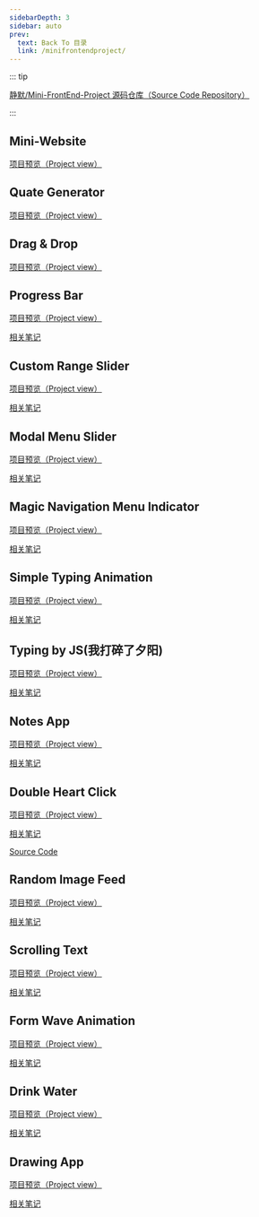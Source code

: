 ```yaml
---
sidebarDepth: 3
sidebar: auto
prev:
  text: Back To 目录
  link: /minifrontendproject/
---
```




::: tip

[静默/Mini-FrontEnd-Project 源码仓库（Source Code Repository）](https://github.com/Q10Viking/Mini-FrontEnd-project)

:::

## Mini-Website

[项目预览（Project view）](https://q10viking.github.io/Mini-FrontEnd-project/01%20mini-website/)

<common-progresson-snippet src="https://q10viking.github.io/Mini-FrontEnd-project/01%20mini-website/"/>

## Quate Generator

[项目预览（Project view）](https://q10viking.github.io/Mini-FrontEnd-project/04%20quote/)



<common-progresson-snippet src="https://q10viking.github.io/Mini-FrontEnd-project/04%20quote/"/>



## Drag & Drop

[项目预览（Project view）](https://q10viking.github.io/Mini-FrontEnd-project/05%20drag%20and%20drop%20project/)

<common-progresson-snippet src="https://q10viking.github.io/Mini-FrontEnd-project/05%20drag%20and%20drop%20project/"/>



## Progress Bar

[项目预览（Project view）](https://q10viking.github.io/Mini-FrontEnd-project/06%20progress/)

[相关笔记](https://q10viking.github.io/minifrontendproject/02%20Progress%20Bar.html)

<common-progresson-snippet src="https://q10viking.github.io/Mini-FrontEnd-project/06%20progress/"/>



## Custom Range Slider

[项目预览（Project view）](https://q10viking.github.io/Mini-FrontEnd-project/07%20custom%20range%20slider/)

[相关笔记](https://q10viking.github.io/minifrontendproject/03%20Custom%20Range%20Silder.html)

<common-progresson-snippet src="https://q10viking.github.io/Mini-FrontEnd-project/07%20custom%20range%20slider/"/>



## Modal Menu Slider

[项目预览（Project view）](https://q10viking.github.io/Mini-FrontEnd-project/08%20modal%20menu%20slider/)

[相关笔记](https://q10viking.github.io/minifrontendproject/04%20Modal%20Menu%20Slider.html#modal-menu-slider)

<common-progresson-snippet src="https://q10viking.github.io/Mini-FrontEnd-project/08%20modal%20menu%20slider/"/>





## Magic Navigation Menu Indicator

[项目预览（Project view）](https://q10viking.github.io/Mini-FrontEnd-project/09%20Magic%20Navigation%20Menu%20Indicator/)

[相关笔记](https://q10viking.github.io/minifrontendproject/05%20Magic%20Navigation%20Menu%20Indication.html#magic-navigation-menu-indicator)

<common-progresson-snippet src="https://q10viking.github.io/Mini-FrontEnd-project/09%20Magic%20Navigation%20Menu%20Indicator/"/>



## Simple Typing Animation

[项目预览（Project view）](https://q10viking.github.io/Mini-FrontEnd-project/10%20Simple%20Typing%20animation/)

[相关笔记](https://q10viking.github.io/minifrontendproject/06%20Simple%20Typing%20Animation.html#%E7%AC%94%E8%AE%B0)

<common-progresson-snippet src="https://q10viking.github.io/Mini-FrontEnd-project/10%20Simple%20Typing%20animation/"/>



## Typing by JS(我打碎了夕阳)

[项目预览（Project view）](https://q10viking.github.io/Mini-FrontEnd-project/11%20Simple%20Typing%20animation%20by%20js/)

[相关笔记](https://q10viking.github.io/minifrontendproject/07%20Typing%20%E6%88%91%E6%89%93%E7%A2%8E%E4%BA%86%E5%A4%95%E9%98%B3.html)

<common-progresson-snippet src="https://q10viking.github.io/Mini-FrontEnd-project/11%20Simple%20Typing%20animation%20by%20js/"/>



## Notes App

[项目预览（Project view）](https://q10viking.github.io/Mini-FrontEnd-project/12%20Notes%20App/)

[相关笔记](https://q10viking.github.io/minifrontendproject/08%20Notes%20App.html)

<common-progresson-snippet src="https://q10viking.github.io/Mini-FrontEnd-project/12%20Notes%20App/"/>





## Double Heart Click

[项目预览（Project view）](https://q10viking.github.io/Mini-FrontEnd-project/13%20Double%20heart%20click/)

[相关笔记](https://q10viking.github.io/minifrontendproject/09%20Double%20Heart%20Click.html)

[Source Code](https://github.com/Q10Viking/Mini-FrontEnd-project/tree/main/13%20Double%20heart%20click)

<common-progresson-snippet src="https://q10viking.github.io/Mini-FrontEnd-project/13%20Double%20heart%20click/"/>





## Random Image Feed 

[项目预览（Project view）](https://q10viking.github.io/Mini-FrontEnd-project/14%20Random%20Image%20Feed/)

[相关笔记](https://q10viking.github.io/minifrontendproject/10%20Random%20Image%20Feed.html)

<common-progresson-snippet src="https://q10viking.github.io/Mini-FrontEnd-project/14%20Random%20Image%20Feed/"/>





## Scrolling Text

[项目预览（Project view）](https://q10viking.github.io/Mini-FrontEnd-project/15%20Scrolling%20Text/)

[相关笔记](https://q10viking.github.io/minifrontendproject/11%20Scroll%20Text.html)

<common-progresson-snippet src="https://q10viking.github.io/Mini-FrontEnd-project/15%20Scrolling%20Text/"/>





## Form Wave Animation

[项目预览（Project view）](https://q10viking.github.io/Mini-FrontEnd-project/16%20Form%20Wave%20Animation/)

[相关笔记](https://q10viking.github.io/minifrontendproject/12%20Form%20Wave%20Animation.html)

<common-progresson-snippet src="https://q10viking.github.io/Mini-FrontEnd-project/16%20Form%20Wave%20Animation/"/>



## Drink Water

[项目预览（Project view）](https://q10viking.github.io/Mini-FrontEnd-project/17%20Drink%20Water/)

[相关笔记](https://q10viking.github.io/minifrontendproject/13%20Drink%20Water.html)

<common-progresson-snippet src="https://q10viking.github.io/Mini-FrontEnd-project/17%20Drink%20Water/"/>





## Drawing App

[项目预览（Project view）](https://q10viking.github.io/Mini-FrontEnd-project/18%20Drawing%20App/)

[相关笔记](https://q10viking.github.io/minifrontendproject/14%20Drawing%20App.html)

<common-progresson-snippet src="https://q10viking.github.io/Mini-FrontEnd-project/18%20Drawing%20App/"/>

